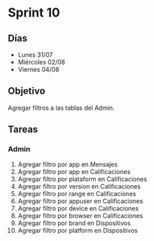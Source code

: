 # Sprint 10

## Días

- Lunes 31/07
- Miércoles 02/08
- Viernes 04/08

## Objetivo

Agregar filtros a las tablas del Admin.

## Tareas

### Admin

1. Agregar filtro por app en Mensajes
2. Agregar filtro por app en Calificaciones
3. Agregar filtro por plataform en Calificaciones
4. Agregar filtro por version en Calificaciones
5. Agregar filtro por range en Calificaciones
6. Agregar filtro por appuser en Calificaciones
7. Agregar filtro por device en Calificaciones
8. Agregar filtro por browser en Calificaciones
9. Agregar filtro por brand en Dispositivos
10. Agregar filtro por platform en Dispositivos